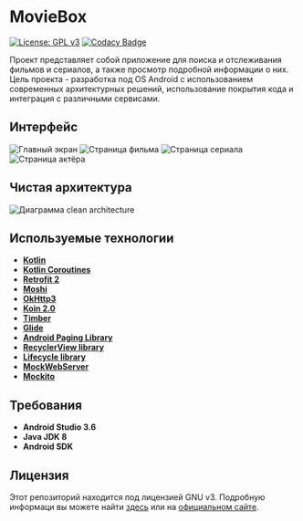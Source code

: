 # MovieBox
[![License: GPL v3](https://img.shields.io/badge/License-GPLv3-blue.svg)](https://www.gnu.org/licenses/gpl-3.0)
[![Codacy Badge](https://api.codacy.com/project/badge/Grade/2ce05b3df9f948f1988e48756d8b5901)](https://www.codacy.com/app/majorkik/MovieBox?utm_source=github.com&amp;utm_medium=referral&amp;utm_content=majorkik/MovieBox&amp;utm_campaign=Badge_Grade)

Проект представляет собой приложение для поиска и отслеживания фильмов и сериалов, а также просмотр подробной информации о них. 
Цель проекта - разработка под OS Android с использованием современных архитектурных решений, использование покрытия кода и интеграция с различными сервисами.

## Интерфейс
![Главный экран](screenshots/main_page.jpg)
![Страница фильма](screenshots/movie_page.jpg)
![Страница сериала](screenshots/tv_page.jpg)
![Страница актёра](screenshots/person_page.jpg)

## Чистая архитектура
![Диаграмма clean architecture](https://rubygarage.s3.amazonaws.com/uploads/article_image/file/2060/Artboard_15587.png)

## Используемые технологии
- [**Kotlin**](https://kotlinlang.org/) 
- [**Kotlin Coroutines**](https://github.com/Kotlin/kotlinx.coroutines)
- [**Retrofit 2**](https://github.com/square/retrofit)
- [**Moshi**](https://github.com/square/moshi)
- [**OkHttp3**](https://github.com/square/okhttp)
- [**Koin 2.0**](https://github.com/InsertKoinIO/koin/projects/2)
- [**Timber**](https://github.com/JakeWharton/timber)
- [**Glide**](https://github.com/bumptech/glide)
- [**Android Paging Library**](https://developer.android.com/jetpack/androidx/releases/paging)
- [**RecyclerView library**](https://developer.android.com/topic/libraries/support-library/packages)
- [**Lifecycle library**](https://developer.android.com/jetpack/androidx/releases/lifecycle)
- [**MockWebServer**](https://github.com/square/okhttp/tree/master/mockwebserver)
- [**Mockito**](https://github.com/mockito/mockito)

## Требования
- **Android Studio 3.6**
- **Java JDK 8**
- **Android SDK**

## Лицензия
Этот репозиторий находится под лицензией GNU v3. Подробную информаци вы можете найти [здесь](https://github.com/majorkik/MovieBox/blob/master/LICENSE.bat) или на [официальном сайте](https://www.gnu.org/licenses/gpl-3.0.ru.html).
